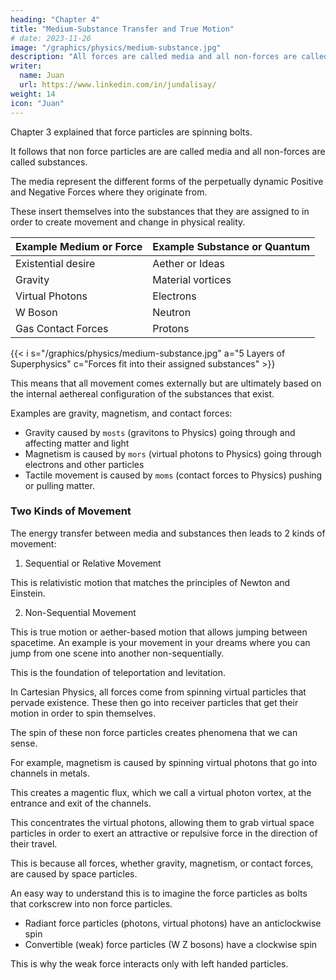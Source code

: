 ```yaml
---
heading: "Chapter 4"
title: "Medium-Substance Transfer and True Motion"
# date: 2023-11-26
image: "/graphics/physics/medium-substance.jpg"
description: "All forces are called media and all non-forces are called substances"
writer:
  name: Juan
  url: https://www.linkedin.com/in/jundalisay/
weight: 14
icon: "Juan"
---
```



Chapter 3 explained that force particles are spinning bolts. 

It follows that non force particles are   are called media and all non-forces are called substances. 

The media represent the different forms of the perpetually dynamic Positive and Negative Forces where they originate from.  

These insert themselves into the substances that they are assigned to in order to create movement and change in physical reality. 

Example Medium or Force | Example  Substance or Quantum
--- | ---
Existential desire | Aether or Ideas
Gravity | Material vortices 
Virtual Photons | Electrons
W Boson | Neutron
Gas Contact Forces | Protons


{{< i s="/graphics/physics/medium-substance.jpg" a="5 Layers of Superphysics" c="Forces fit into their assigned substances" >}}


This means that all movement comes externally but are ultimately based on the internal aethereal configuration of the substances that exist.

Examples are gravity, magnetism, and contact forces:
- Gravity caused by `mosts` (gravitons to Physics) going through and affecting matter and light  
- Magnetism is caused by `mors` (virtual photons to Physics)  going through electrons and other particles
- Tactile movement is caused by `moms` (contact forces to Physics) pushing or pulling matter. 


### Two Kinds of Movement

The energy transfer between media and substances then leads to 2 kinds of movement:

1. Sequential or Relative Movement

This is relativistic motion that matches the principles of Newton and Einstein. 

2. Non-Sequential Movement

This is true motion or aether-based motion that allows jumping between spacetime. An example is your movement in your dreams where you can jump from one scene into another non-sequentially. 

This is the foundation of teleportation and levitation. 

<!-- We can say that the media are the cause of movement and -->





In Cartesian Physics, all forces come from spinning virtual particles that pervade existence. These then go into receiver particles that get their motion in order to spin themselves. 

The spin of these non force particles creates phenomena that we can sense. 

For example, magnetism is caused by spinning virtual photons that go into channels in metals. 

This creates a magentic flux, which we call a virtual photon vortex, at the entrance and exit of the channels.  

This concentrates the virtual photons, allowing them to grab virtual space particles in order to exert an attractive or repulsive force in the direction of their travel. 

This is because all forces, whether gravity, magnetism, or contact forces, are caused by space particles. 

An easy way to understand this is to imagine the force particles as bolts that corkscrew into non force particles.

- Radiant force particles (photons, virtual photons) have an anticlockwise spin
- Convertible (weak) force particles (W Z bosons) have a clockwise spin

This is why the weak force interacts only with left handed particles.

  